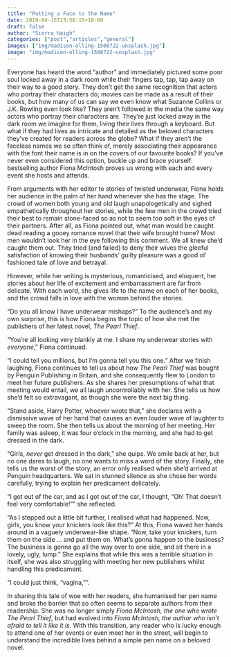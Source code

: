 ```yaml
---
title: "Putting a Face to the Name"
date: 2019-04-15T23:58:15+10:00
draft: false
author: "Sierra Haigh"
categories: ["post","articles","general"]
images: ["img/madison-olling-1508722-unsplash.jpg"]
image: "img/madison-olling-1508722-unsplash.jpg"
---
```


Everyone has heard the word “author” and immediately pictured
some poor soul locked away in a dark room while their fingers tap, tap,
tap away on their way to a good story. They don’t get the same
recognition that actors who portray their characters do; movies can be
made as a result of their books, but how many of us can say we even
know what Suzanne Collins or J.K. Rowling even look like? They aren’t
followed in the media the same way actors who portray their characters
are. They’re just locked away in the dark room we imagine for them, living
their lives through a keyboard. But what if they had lives as intricate and
detailed as the beloved characters they’ve created for readers across the
globe? What if they aren’t the faceless names we so often think of,
merely associating their appearance with the font their name is in on the
covers of our favourite books? If you’ve never even considered this
option, buckle up and brace yourself: bestselling author Fiona McIntosh
proves us wrong with each and every event she hosts and attends.

From arguments with her editor to stories of twisted underwear,
Fiona holds her audience in the palm of her hand whenever she has the
stage. The crowd of women both young and old laugh unapologetically
and sighed empathetically throughout her stories, while the few men in
the crowd tried their best to remain stone-faced so as not to seem too
soft in the eyes of their partners. After all, as Fiona pointed out, what man
would be caught dead reading a gooey romance novel that their wife
brought home? Most men wouldn’t look her in the eye following this
comment. We all knew she’d caught them out. They tried (and failed) to
deny their wives the gleeful satisfaction of knowing their husbands’ guilty
pleasure was a good ol’ fashioned tale of love and betrayal.

However, while her writing is mysterious, romanticised, and eloquent,
her stories about her life of excitement and embarrassment are far from
delicate. With each word, she gives life to the name on each of her
books, and the crowd falls in love with the woman behind the stories.

“Do you all know I have underwear mishaps?” To the audience’s and
my own surprise, this is how Fiona begins the topic of how she met the
publishers of her latest novel, *The Pearl Thief*.

“You’re all looking very blankly at me. I share my underwear stories
with *everyone*,” Fiona continued.

“I could tell you millions, but I’m gonna tell you this one.” After we
finish laughing, Fiona continues to tell us about how *The Pearl Thief* was
bought by Penguin Publishing in Britain, and she consequently flew to
London to meet her future publishers. As she shares her presumptions of
what that meeting would entail, we all laugh uncontrollably with her. She
tells us how she’d felt so extravagant, as though she were the next big
thing.

“Stand aside, Harry Potter, whoever wrote that,” she declares with a
dismissive wave of her hand that causes an even louder wave of laughter
to sweep the room. She then tells us about the morning of her meeting.
Her family was asleep, it was four o’clock in the morning, and she had to
get dressed in the dark.

“Girls, *never* get dressed in the dark,” she quips. We smile back at
her, but no one dares to laugh, no one wants to miss a word of the story.
Finally, she tells us the worst of the story, an error only realised when
she’d arrived at Penguin headquarters. We sat in stunned silence as she
chose her words carefully, trying to explain her predicament delicately.

“I got out of the car, and as I got out of the car, I thought, “Oh! That
doesn’t feel very comfortable!”” she reflected.

“As I stepped out a little bit further, I realised what had happened.
Now, girls, you know your knickers look like this?” At this, Fiona waved
her hands around in a vaguely underwear-like shape. “Now, take your
knickers, turn them on the side ... and put them on. What’s gonna
happen to the business? The business is gonna go all the way over to
one side, and sit there in a lovely, ugly, lump.” She explains that while this
was a terrible situation in itself, she was also struggling with meeting her
new publishers whilst handling this predicament.

“I could just think, “vagina,””.

In sharing this tale of woe with her readers, she humanised her pen name
and broke the barrier that so often seems to separate authors from their
readership. She was no longer simply *Fiona McIntosh, the one who wrote The Pearl Thief*, but had evolved into *Fiona McIntosh, the author who isn’t afraid to tell it like it is.* With this transition, any reader who is lucky
enough to attend one of her events or even meet her in the street, will
begin to understand the incredible lives behind a simple pen name on a
beloved novel.